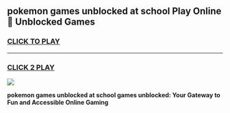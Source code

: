 
## pokemon games unblocked at school Play Online 👋 Unblocked Games
<h3>
<a href="https://premium.freeplayer.one?title=pokemon_games_unblocked_at_school&ref=19F">CLICK TO PLAY</a></h3>
<hr>

<h3>
<a href="https://premium.freeplayer.one?title=pokemon_games_unblocked_at_school&ref=19F">CLICK 2 PLAY</a>
  
</h3>

<a href="https://premium.freeplayer.one?title=pokemon_games_unblocked_at_school&ref=19F"><img src="https://clearcache.store/games.png"></a>


**pokemon games unblocked at school games unblocked: Your Gateway to Fun and Accessible Online Gaming**
